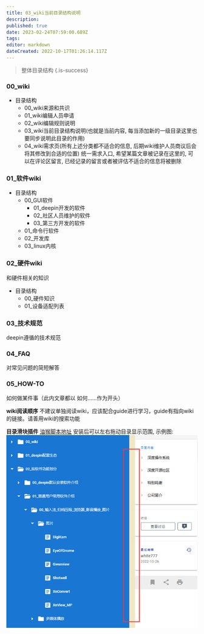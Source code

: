 ```yaml
---
title: 03_wiki当前目录结构说明
description: 
published: true
date: 2023-02-24T07:59:00.689Z
tags: 
editor: markdown
dateCreated: 2022-10-17T01:26:14.117Z
---
```


> 整体目录结构
> {.is-success}

### 00_wiki

* 目录结构
  * 00_wiki来源和共识
  * 01_wiki编辑人员申请
  * 02_wiki编辑规则说明
  * 03_wiki当前目录结构说明(也就是当前内容, 每当添加新的一级目录这里也要同步说明此目录的作用)
  * 04_wiki需求页(所有上述分类都不适合的信息, 后期wiki维护人员商议后会将其修改到合适的位置)
    统一需求入口, 希望某篇文章被记录在这里的, 可以在评论区留言, 已经记录的留言或者被评估不适合的信息将被删除

### 01_软件wiki

* 目录结构
  * 00_GUI软件
    * 01_deepin开发的软件
    * 02_社区人员维护的软件
    * 03_第三方开发的软件
  * 01_命令行软件
  * 02_开发库
  * 03_linux内核

### 02_硬件wiki

和硬件相关的知识

* 目录结构
  * 00_硬件知识
  * 01_设备适配列表

### 03_技术规范

deepin遵循的技术规范

### 04_FAQ

对常见问题的简短解答

### 05_HOW-TO

如何做某件事（此内文章都以 如何……作为开头）


**wiki阅读顺序**
不建议单独阅读wiki，应该配合guide进行学习，guide有指向wiki的链接。请善用wiki的搜索功能

**目录滑块插件**
[油猴脚本地址](https://greasyfork.org/zh-CN/scripts/453397-deepin-wiki-pc%E9%A1%B5%E9%9D%A2%E7%9B%AE%E5%BD%95%E6%BB%91%E5%9D%97)
安装后可以左右拖动目录显示范围, 示例图:
![2023-2-8_37027.png](./src/2023-2-8_37027.png)
